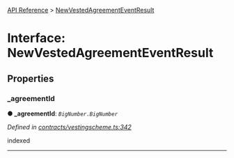 [API Reference](../README.md) > [NewVestedAgreementEventResult](../interfaces/NewVestedAgreementEventResult.md)



# Interface: NewVestedAgreementEventResult


## Properties
<a id="_agreementId"></a>

###  _agreementId

**●  _agreementId**:  *`BigNumber.BigNumber`* 

*Defined in [contracts/vestingscheme.ts:342](https://github.com/daostack/arc.js/blob/61e5f90/lib/contracts/vestingscheme.ts#L342)*



indexed




___


